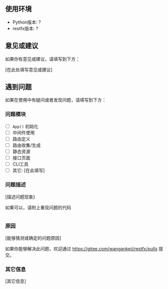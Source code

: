 
## 使用环境

- Python版本: ?
- restfx版本: ?

## 意见或建议

如果你有意见或建议，请填写到下方：

[在此处填写意见或建议]

## 遇到问题

如果在使用中有疑问或者发现问题，请填写到下方：

### 问题模块

- [ ] `App()` 初始化
- [ ] 中间件使用
- [ ] 路由定义
- [ ] 路由收集/生成
- [ ] 静态资源
- [ ] 接口页面
- [ ] CLI工具
- [ ] 其它: [在此填写]

### 问题描述

[描述问题现象]

如果可以，请附上重现问题的代码

```python

```

### 原因

[能够猜测或确定的问题原因]

如果你能够解决此问题，欢迎通过 https://gitee.com/wangankeji/restfx/pulls 提交。

### 其它信息

[其它信息]
